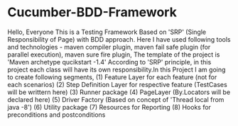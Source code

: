 # Cucumber-BDD-Framework
Hello, Everyone 
This is a Testing Framework  Based on 'SRP' (Single Responsibility of  Page) with BDD approach. Here I have used following tools and technologies - maven compiler plugin, maven fail safe plugin (for parallel execution), maven sure fire plugin, The template of the project is 'Maven archetype qucikstart -1.4'
According to 'SRP' principle, in this project each class will have its own responsibility.In this Project I am going to create following segments,
(1) Feature Layer for each feature (not for each scenarios)
(2) Step Definition Layer for respective feature (TestCases will be writtern here)
(3) Runner package
(4) PageLayer (By.Locators will be declared here)
(5) Driver Factory (Based on concept of 'Thread local from java -8')
(6) Utility package
(7) Resources for Reporting
(8) Hooks for preconditions and postconditions
